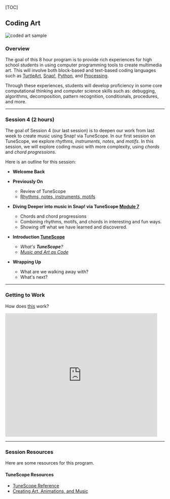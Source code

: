 [TOC]

## Coding Art 

<img src="https://i.imgur.com/J0AnapY.png" alt="coded art sample"  />

### Overview
The goal of this 8 hour program is to provide rich experiences for high school students in using computer programming tools to create multimedia art. This will involve both block-based and text-based coding languages such as [TurtleArt](https://www.playfulinvention.com/webturtleart/), [Snap!](https://snap.berkeley.edu), [Python](https://www.python.org), and [Processing](https://processing.org). 

Through these experiences, students will develop proficiency in some core computational thinking and computer science skills such as: debugging, algorithms, decomposition, pattern recognition, conditionals, procedures, and more.



---

### Session 4 (2 hours)

The goal of Session 4 (our last session) is to deepen our work from last week to create music using Snap! via TuneScope. In our first session on TuneScope, we explore *rhythms*, *instruments*, *notes*,  and *motifs*. In this session, we will explore coding music with more complexity, using *chords* and *chord progressions*.

Here is an outline for this  session:

- **Welcome Back** 
- **Previously On**
  - Review of TuneScope
  - [Rhythms, notes, instruments, motifs](https://maketolearn.org/creating-art-animations-and-music/drum-machine/)
  
- **Diving Deeper into music in Snap! via TuneScope [Module 7](https://maketolearn.org/creating-art-animations-and-music/playing-chords/)**
  - Chords and chord progressions
  - Combining rhythms, motifs, and chords in interesting and fun ways.
  - Showing off what we have learned and discovered.

- **Introduction [TuneScope](https://maketolearn.org/music/)**
  - *What's **TuneScope**?*
  - [*Music and Art as Code*](https://maketolearn.org/creating-art-animations-and-music/)
- **Wrapping Up**
  - What are we walking away with?
  - What's next?




----

### Getting to Work

How does [this](https://snap.berkeley.edu/project?user=maketolearn&project=Motifs) work?

<iframe width="480" height="390" frameBorder=0 allowfullscreen allow="geolocation; microphone;camera" src="https://snap.berkeley.edu/embed?projectname=Motifs&username=maketolearn&showTitle=true&showAuthor=true&editButton=true&pauseButton=true"></iframe>



---

### Session Resources

Here are some resources for this program.

#### TuneScope Resources

* [TuneScope Reference](https://maketolearn.org/wp-content/uploads/2023/02/TuneScope-Reference.pdf)
* [Creating Art, Animations, and Music](https://maketolearn.org/creating-art-animations-and-music/)
